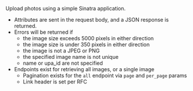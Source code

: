 Upload photos using a simple Sinatra application.

* Attributes are sent in the request body, and a JSON response is returned.  
* Errors will be returned if
  * the image size exceeds 5000 pixels in either direction
  * the image size is under 350 pixels in either direction
  * the image is not a JPEG or PNG
  * the specified image name is not unique
  * name or upa_id are not specified
* Endpoints exist for retrieving all images, or a single image
  * Pagination exists for the `all` endpoint via `page` and `per_page` params
  * Link header is set per RFC
